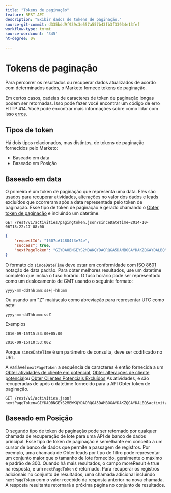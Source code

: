 ```yaml
---
title: "Tokens de paginação"
feature: REST API
description: "Exibir dados de tokens de paginação."
source-git-commit: d335bdd9f939c3e557a557b43fb3f33934e13fef
workflow-type: tm+mt
source-wordcount: '345'
ht-degree: 0%

---
```



# Tokens de paginação

Para percorrer os resultados ou recuperar dados atualizados de acordo com determinados dados, o Marketo fornece tokens de paginação.

Em certos casos, cadeias de caracteres de token de paginação longas podem ser retornadas. Isso pode fazer você encontrar um código de erro HTTP 414. Você pode encontrar mais informações sobre como lidar com isso [erros](error-codes.md).

## Tipos de token

Há dois tipos relacionados, mas distintos, de tokens de paginação fornecidos pelo Marketo:

- Baseado em data
- Baseado em Posição

## Baseado em data

O primeiro é um token de paginação que representa uma data. Eles são usados para recuperar atividades, alterações no valor dos dados e leads excluídos que ocorreram após a data representada pelo token de paginação. Esse tipo de token de paginação é gerado chamando o [Obter token de paginação](https://developer.adobe.com/marketo-apis/api/mapi/#tag/Activities/operation/getActivitiesPagingTokenUsingGET) e incluindo um datetime.

```
GET /rest/v1/activities/pagingtoken.json?sinceDatetime=2014-10-06T13:22:17-08:00
```

```json
{
    "requestId": "1607c#14884f3e74e",
    "success": true,
    "nextPageToken": "GIYDAOBNGEYS2MBWKQYDAORQGA5DAMBOGAYDAKZQGAYDALBQ"
}
```

O formato do `sinceDateTime` deve estar em conformidade com [ISO 8601](https://en.wikipedia.org/wiki/ISO_8601) notação de data padrão. Para obter melhores resultados, use um datetime completo que inclua o fuso horário. O fuso horário pode ser representado como um deslocamento de GMT usando o seguinte formato:

`yyyy-mm-ddThh:mm:ss+|-hh:mm`

Ou usando um &quot;Z&quot; maiúsculo como abreviação para representar UTC como este:

`yyyy-mm-ddThh:mm:ssZ`

Exemplos

`2016-09-15T15:53:00+05:00`

`2016-09-15T10:53:00Z`

Porque `sinceDateTime` é um parâmetro de consulta, deve ser codificado no URL.

A variável `nextPageToken` a sequência de caracteres é então fornecida a um [Obter atividades de cliente em potencial](https://developer.adobe.com/marketo-apis/api/mapi/#tag/Activities/operation/getLeadActivitiesUsingGET), [Obter alterações de cliente potencial](https://developer.adobe.com/marketo-apis/api/mapi/#tag/Activities/operation/getLeadChangesUsingGET)ou [Obter Clientes Potenciais Excluídos](https://developer.adobe.com/marketo-apis/api/mapi/#tag/Activities/operation/getDeletedLeadsUsingGET) As atividades, e são recuperadas de após o datetime fornecido para a API Obter token de paginação.

```
GET /rest/v1/activities.json?nextPageToken=GIYDAOBNGEYS2MBWKQYDAORQGA5DAMBOGAYDAKZQGAYDALBQ&activityTypeIds=1&activityTypeIds=12
```

## Baseado em Posição

O segundo tipo de token de paginação pode ser retornado por qualquer chamada de recuperação de lote para uma API de banco de dados principal. Esse tipo de token de paginação é semelhante em conceito a um cursor de banco de dados que permite a passagem de registros. Por exemplo, uma chamada de Obter leads por tipo de filtro pode representar um conjunto maior que o tamanho de lote fornecido, geralmente o máximo e padrão de 300. Quando há mais resultados, o campo moreResult é true na resposta, e um `nextPageToken` é retornado. Para recuperar os registros adicionais no conjunto de resultados, uma chamada adicional incluindo `nextPageToken` com o valor recebido da resposta anterior na nova chamada. A resposta resultante retornará a próxima página no conjunto de resultados.
